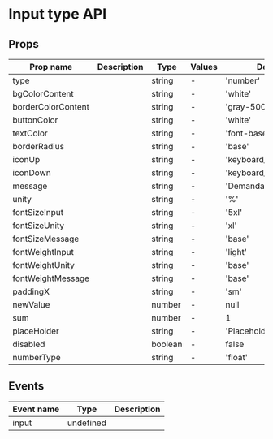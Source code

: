 # Input type API

## Props

| Prop name          | Description | Type    | Values | Default               |
| ------------------ | ----------- | ------- | ------ | --------------------- |
| type               |             | string  | -      | 'number'              |
| bgColorContent     |             | string  | -      | 'white'               |
| borderColorContent |             | string  | -      | 'gray-500'            |
| buttonColor        |             | string  | -      | 'white'               |
| textColor          |             | string  | -      | 'font-base'           |
| borderRadius       |             | string  | -      | 'base'                |
| iconUp             |             | string  | -      | 'keyboard_arrow_up'   |
| iconDown           |             | string  | -      | 'keyboard_arrow_down' |
| message            |             | string  | -      | 'Demanda acima de:'   |
| unity              |             | string  | -      | '%'                   |
| fontSizeInput      |             | string  | -      | '5xl'                 |
| fontSizeUnity      |             | string  | -      | 'xl'                  |
| fontSizeMessage    |             | string  | -      | 'base'                |
| fontWeightInput    |             | string  | -      | 'light'               |
| fontWeightUnity    |             | string  | -      | 'base'                |
| fontWeightMessage  |             | string  | -      | 'base'                |
| paddingX           |             | string  | -      | 'sm'                  |
| newValue           |             | number  | -      | null                  |
| sum                |             | number  | -      | 1                     |
| placeHolder        |             | string  | -      | 'Placeholder'         |
| disabled           |             | boolean | -      | false                 |
| numberType         |             | string  | -      | 'float'               |

## Events

| Event name | Type      | Description |
| ---------- | --------- | ----------- |
| input      | undefined |
